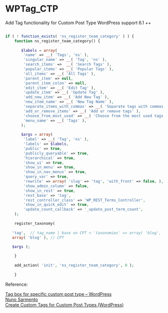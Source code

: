 # WPTag_CTP
Add Tag functionality for Custom Post Type WordPress support 6.1 ++

```PHP

if ( ! function_exists( 'ns_register_team_category' ) ) {
	function ns_register_team_category() {
	
	   $labels = array(
		'name' => __( 'Tags', 'ns' ),
		'singular_name' => __( 'Tag', 'ns' ),
		'search_items' =>  __( 'Search Tags' ),
		'popular_items' => __( 'Popular Tags' ),
		'all_items' => __( 'All Tags' ),
		'parent_item' => null,
		'parent_item_colon' => null,
		'edit_item' => __( 'Edit Tag' ),
		'update_item' => __( 'Update Tag' ),
		'add_new_item' => __( 'Add New Tag' ),
		'new_item_name' => __( 'New Tag Name' ),
		'separate_items_with_commas' => __( 'Separate tags with commas' ),
		'add_or_remove_items' => __( 'Add or remove tags' ),
		'choose_from_most_used' => __( 'Choose from the most used tags' ),
		'menu_name' => __( 'Tags' ),
	   );
	
	   $args = array(
		'label' => __( 'Tag', 'ns' ),
		'labels' => $labels,
		'public' => true,
		'publicly_queryable' => true,
		'hierarchical' => true,
		'show_ui' => true,
		'show_in_menu' => true,
		'show_in_nav_menus' => true,
		'query_var' => true,
		'rewrite' => array( 'slug' => 'tag', 'with_front' => false, ),
		'show_admin_column' => false,
		'show_in_rest' => true,
		'rest_base' => 'tag',
		'rest_controller_class' => 'WP_REST_Terms_Controller',
		'show_in_quick_edit' => true,
		'update_count_callback' => '_update_post_term_count',
	);
	
	register_taxonomy( 
  
   'tag',  // tag_name | base on CPT < 'taxonomies' => array( 'blog', 'category', 'tag'), >
   array( 'blog' ), // CPT
   
   $args );

	}
  
	add_action( 'init', 'ns_register_team_category', 0 );
	
	}


```

Reference: <br />

<a href="https://nielsoffice197227997.wordpress.com/2021/09/06/tag-box-for-specific-custom-post-type-wordpress/">Tag box for specific custom post type – WordPress</a><br />
<a href="https://wordpress.stackexchange.com/questions/62260/how-to-add-tags-to-custom-post-type">Nuno Sarmento</a><br />
<a href="https://www.sanwebe.com/snippet/create-custom-tags-for-custom-post-types-wordpress">Create Custom Tags for Custom Post Types (WordPress)</a><br />


